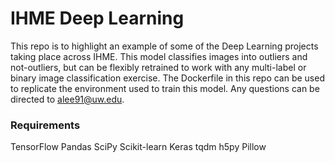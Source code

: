 # IHME Deep Learning  
  
This repo is to highlight an example of some of the Deep Learning projects taking place across IHME.  This model classifies images into outliers and not-outliers, but can be flexibly retrained to work with any multi-label or binary image classification exercise.  The Dockerfile in this repo can be used to replicate the environment used to train this model.  Any questions can be directed to alee91@uw.edu.

### Requirements  
  
TensorFlow
Pandas
SciPy
Scikit-learn
Keras
tqdm
h5py
Pillow
